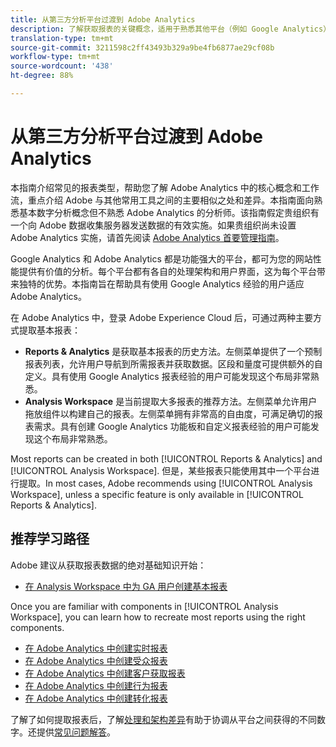 ```yaml
---
title: 从第三方分析平台过渡到 Adobe Analytics
description: 了解获取报表的关键概念，适用于熟悉其他平台（例如 Google Analytics）的用户。
translation-type: tm+mt
source-git-commit: 3211598c2ff43493b329a9be4fb6877ae29cf08b
workflow-type: tm+mt
source-wordcount: '438'
ht-degree: 88%

---
```



# 从第三方分析平台过渡到 Adobe Analytics

本指南介绍常见的报表类型，帮助您了解 Adobe Analytics 中的核心概念和工作流，重点介绍 Adobe 与其他常用工具之间的主要相似之处和差异。本指南面向熟悉基本数字分析概念但不熟悉 Adobe Analytics 的分析师。该指南假定贵组织有一个向 Adobe 数据收集服务器发送数据的有效实施。如果贵组织尚未设置 Adobe Analytics 实施，请首先阅读 [Adobe Analytics 首要管理指南](/help/admin/admin-console/first-admin-guide.md)。

Google Analytics 和 Adobe Analytics 都是功能强大的平台，都可为您的网站性能提供有价值的分析。每个平台都有各自的处理架构和用户界面，这为每个平台带来独特的优势。本指南旨在帮助具有使用 Google Analytics 经验的用户适应 Adobe Analytics。

在 Adobe Analytics 中，登录 Adobe Experience Cloud 后，可通过两种主要方式提取基本报表：

* **Reports &amp; Analytics** 是获取基本报表的历史方法。左侧菜单提供了一个预制报表列表，允许用户导航到所需报表并获取数据。区段和量度可提供额外的自定义。具有使用 Google Analytics 报表经验的用户可能发现这个布局非常熟悉。
* **Analysis Workspace** 是当前提取大多报表的推荐方法。左侧菜单允许用户拖放组件以构建自己的报表。左侧菜单拥有非常高的自由度，可满足确切的报表需求。具有创建 Google Analytics 功能板和自定义报表经验的用户可能发现这个布局非常熟悉。

Most reports can be created in both [!UICONTROL Reports &amp; Analytics] and [!UICONTROL Analysis Workspace]. 但是，某些报表只能使用其中一个平台进行提取。In most cases, Adobe recommends using [!UICONTROL Analysis Workspace], unless a specific feature is only available in [!UICONTROL Reports &amp; Analytics].

## 推荐学习路径

Adobe 建议从获取报表数据的绝对基础知识开始：

* [在 Analysis Workspace 中为 GA 用户创建基本报表](reports/create-report.md)

Once you are familiar with components in [!UICONTROL Analysis Workspace], you can learn how to recreate most reports using the right components.

* [在 Adobe Analytics 中创建实时报表](reports/realtime-reports.md)
* [在 Adobe Analytics 中创建受众报表](reports/audience-reports.md)
* [在 Adobe Analytics 中创建客户获取报表](reports/acquisition-reports.md)
* [在 Adobe Analytics 中创建行为报表](reports/behavior-reports.md)
* [在 Adobe Analytics 中创建转化报表](reports/conversions-reports.md)

了解了如何提取报表后，了解[处理和架构差异](processing-differences.md)有助于协调从平台之间获得的不同数字。还提供[常见问题解答](faq.md)。
